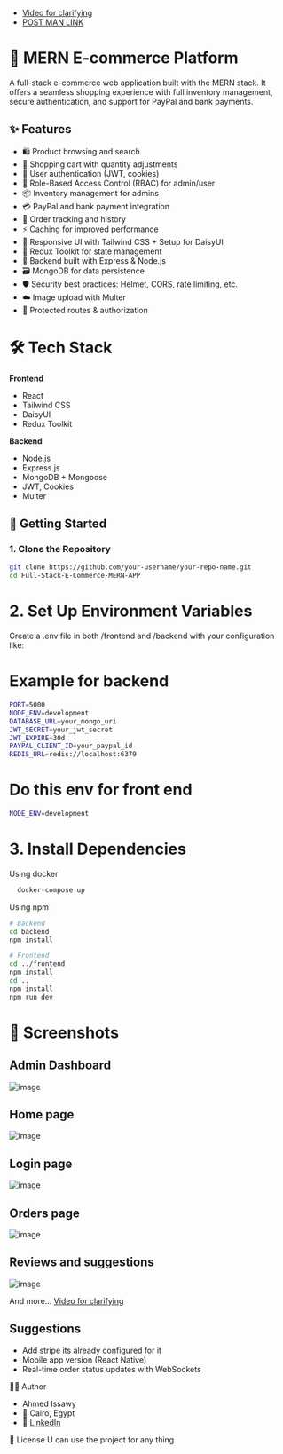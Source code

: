 - [Video for clarifying](https://drive.google.com/file/d/1yxQb-9KpTvIgudCj7gLD2PHKdQd6P6sQ/view?usp=sharing)
- [POST MAN LINK](https://ai7777-7249.postman.co/workspace/E-Commerce~0ef9f903-b1d6-4345-adbc-e25c660a2208/collection/39355421-256af78b-2f60-4fef-a517-749934029e3e?action=share&creator=39355421)

# 🛒 MERN E-commerce Platform  

A full-stack e-commerce web application built with the MERN stack. It offers a seamless shopping experience with full inventory management, secure authentication, and support for PayPal and bank payments. 

## ✨ Features

- 🛍️ Product browsing and search
- 🛒 Shopping cart with quantity adjustments
- 👤 User authentication (JWT, cookies)
- 🔐 Role-Based Access Control (RBAC) for admin/user
- 📦 Inventory management for admins
- 💳 PayPal and bank payment integration
- 🧾 Order tracking and history
- ⚡ Caching for improved performance
- 📱 Responsive UI with Tailwind CSS + Setup for DaisyUI
- 🔄 Redux Toolkit for state management
- 🧠 Backend built with Express & Node.js
- 🗃️ MongoDB for data persistence
- 🛡️ Security best practices: Helmet, CORS, rate limiting, etc.
- ☁️ Image upload with Multer
- 🔐 Protected routes & authorization

# 🛠️ Tech Stack

**Frontend**  
- React  
- Tailwind CSS  
- DaisyUI  
- Redux Toolkit  

**Backend**  
- Node.js  
- Express.js  
- MongoDB + Mongoose  
- JWT, Cookies  
- Multer


## 🔧 Getting Started

### 1. Clone the Repository

```bash
git clone https://github.com/your-username/your-repo-name.git
cd Full-Stack-E-Commerce-MERN-APP
```

# 2. Set Up Environment Variables
Create a .env file in both /frontend and /backend with your configuration like:
# Example for backend
```bash
PORT=5000
NODE_ENV=development
DATABASE_URL=your_mongo_uri
JWT_SECRET=your_jwt_secret
JWT_EXPIRE=30d
PAYPAL_CLIENT_ID=your_paypal_id
REDIS_URL=redis://localhost:6379
```
# Do this env for front end
```bash
NODE_ENV=development
```

# 3. Install Dependencies
Using docker 
```bash
  docker-compose up
```

Using npm
```bash
# Backend
cd backend
npm install

# Frontend
cd ../frontend
npm install
cd ..
npm install
npm run dev
```

# 📸 Screenshots
## Admin Dashboard
![image](https://github.com/user-attachments/assets/ad0e4eb8-c5c3-49a2-83c4-9e97efdd8c2b)

## Home page
![image](https://github.com/user-attachments/assets/d0856f79-d856-4074-a274-b649578ebe55)

## Login page
![image](https://github.com/user-attachments/assets/a8f8ea3e-e928-4769-bd57-1fb7ca306f43)

## Orders page
![image](https://github.com/user-attachments/assets/72356e65-58c0-493d-859a-ec5f4f5ee214)

## Reviews and suggestions
![image](https://github.com/user-attachments/assets/45d44788-fa24-43d2-a8bd-086cc1e17ec6)


And more... [Video for clarifying](https://drive.google.com/file/d/1yxQb-9KpTvIgudCj7gLD2PHKdQd6P6sQ/view?usp=sharing)

## Suggestions
- Add stripe its already configured for it
- Mobile app version (React Native)
- Real-time order status updates with WebSockets

👨‍💻 Author
- Ahmed Issawy
- 📍 Cairo, Egypt
- 🔗 [LinkedIn](https://www.linkedin.com/in/ahmed-issawy-53b29528b/)

📄 License
U can use the project for any thing
